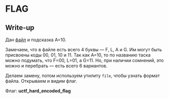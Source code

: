 # FLAG

## Write-up

Дан [файл](flag) и подсказка A=10.

Замечаем, что в файле есть всего 4 буквы — F, L, A и G. Им могут быть присвоены коды 00, 01, 10 и 11. Так как A=10, то по названию таска можно подумать, что F=00, L=01, а G=11. Но, при наличии сомнений, это можно и перебрать — есть всего 6 вариантов.

Делаем замену, потом используем утилиту `file`, чтобы узнать формат файла. Открываем и видим флаг.

Флаг: **uctf_hard_encoded_flag**

